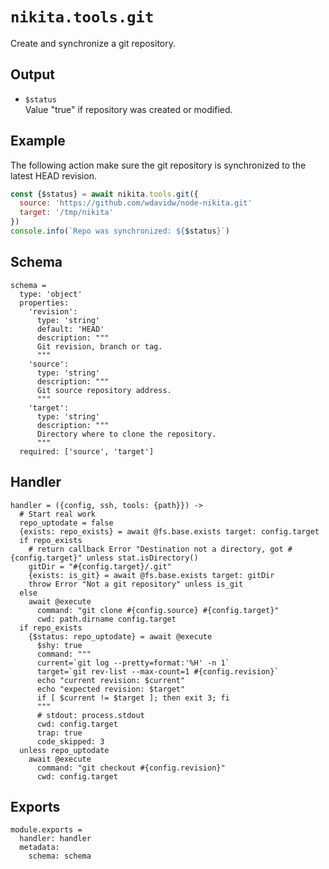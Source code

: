
# `nikita.tools.git`

Create and synchronize a git repository.

## Output

* `$status`   
  Value "true" if repository was created or modified.

## Example

The following action make sure the git repository is synchronized to the latest
HEAD revision.

```js
const {$status} = await nikita.tools.git({
  source: 'https://github.com/wdavidw/node-nikita.git'
  target: '/tmp/nikita'
})
console.info(`Repo was synchronized: ${$status}`)
```

## Schema

    schema =
      type: 'object'
      properties:
        'revision':
          type: 'string'
          default: 'HEAD'
          description: """
          Git revision, branch or tag.
          """
        'source':
          type: 'string'
          description: """
          Git source repository address.
          """
        'target':
          type: 'string'
          description: """
          Directory where to clone the repository.
          """
      required: ['source', 'target']

## Handler

    handler = ({config, ssh, tools: {path}}) ->
      # Start real work
      repo_uptodate = false
      {exists: repo_exists} = await @fs.base.exists target: config.target
      if repo_exists
        # return callback Error "Destination not a directory, got #{config.target}" unless stat.isDirectory()
        gitDir = "#{config.target}/.git"
        {exists: is_git} = await @fs.base.exists target: gitDir
        throw Error "Not a git repository" unless is_git
      else
        await @execute
          command: "git clone #{config.source} #{config.target}"
          cwd: path.dirname config.target
      if repo_exists
        {$status: repo_uptodate} = await @execute
          $shy: true
          command: """
          current=`git log --pretty=format:'%H' -n 1`
          target=`git rev-list --max-count=1 #{config.revision}`
          echo "current revision: $current"
          echo "expected revision: $target"
          if [ $current != $target ]; then exit 3; fi
          """
          # stdout: process.stdout
          cwd: config.target
          trap: true
          code_skipped: 3
      unless repo_uptodate
        await @execute
          command: "git checkout #{config.revision}"
          cwd: config.target

## Exports

    module.exports =
      handler: handler
      metadata:
        schema: schema
